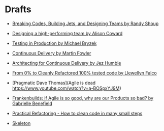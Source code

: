 # Drafts

* [Breaking Codes, Building Jets, and Designing Teams by Randy Shoup](breaking-codes-building-jets-and-designing-teams)


* [Designing a high-performing team by Alison Coward](designing-high-perfoming-team)
* [Testing in Production by Michael Bryzek](testing-in-production)
* [Continuous Delivery by Martin Fowler](continuous-delivery)
* [Architecting for Continuous Delivery by Jez Humble](architecting-for-continuous-delivery)

* [From 0% to Cleanly Refactored 100% tested code by Llewellyn Falco](from-0-to-clean-refactored-100-tested-code)

* [Pragmatic Dave Thomas](Agile is dead https://www.youtube.com/watch?v=a-BOSpxYJ9M)
* [Frankenbuilds; if Agile is so good, why are our Products so bad? by Gabrielle Benefield](https://www.youtube.com/watch?v=2JNXx8VdbAE)
* [Practical Refactoring - How to clean code in many small steps](https://www.youtube.com/watch?v=aWiwDdx_rdo)

* [Skeleton](skeleton)

<!--

-->

